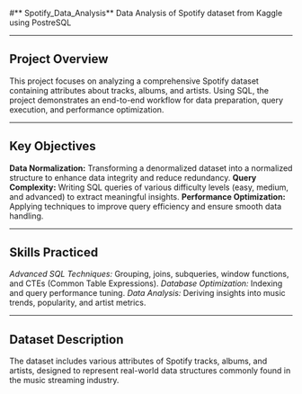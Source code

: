 #** Spotify_Data_Analysis**
Data Analysis of Spotify dataset from Kaggle using PostreSQL



------------------------------------------------------------------------------------------------------------------------------------------------------------------------------------------------
**Project Overview**
------------------------------------------------------------------------------------------------------------------------------------------------------------------------------------------------

This project focuses on analyzing a comprehensive Spotify dataset containing attributes about tracks, albums, and artists. Using SQL, the project demonstrates an end-to-end workflow for data preparation, query execution, and performance optimization.


------------------------------------------------------------------------------------------------------------------------------------------------------------------------------------------------
**Key Objectives**
------------------------------------------------------------------------------------------------------------------------------------------------------------------------------------------------

**Data Normalization:**  Transforming a denormalized dataset into a normalized structure to enhance data integrity and reduce redundancy.
**Query Complexity:**  Writing SQL queries of various difficulty levels (easy, medium, and advanced) to extract meaningful insights.
**Performance Optimization:**  Applying techniques to improve query efficiency and ensure smooth data handling.


------------------------------------------------------------------------------------------------------------------------------------------------------------------------------------------------
Skills Practiced
------------------------------------------------------------------------------------------------------------------------------------------------------------------------------------------------

_Advanced SQL Techniques:_ Grouping, joins, subqueries, window functions, and CTEs (Common Table Expressions).
_Database Optimization:_ Indexing and query performance tuning.
_Data Analysis:_ Deriving insights into music trends, popularity, and artist metrics.


------------------------------------------------------------------------------------------------------------------------------------------------------------------------------------------------
Dataset Description
------------------------------------------------------------------------------------------------------------------------------------------------------------------------------------------------

The dataset includes various attributes of Spotify tracks, albums, and artists, designed to represent real-world data structures commonly found in the music streaming industry.




